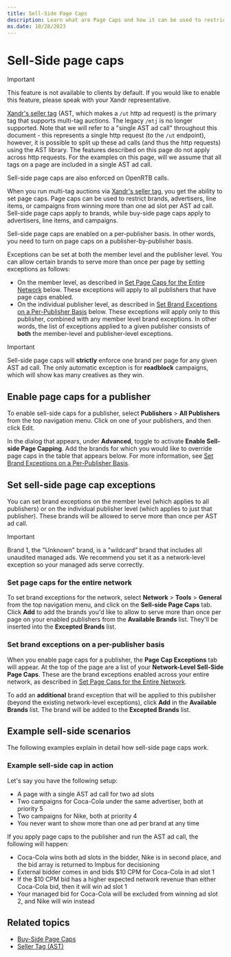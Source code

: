 ```yaml
---
title: Sell-Side Page Caps
description: Learn what are Page Caps and how it can be used to restrict brands, advertisers, line items, or campaigns from winning more than one ad slot per AST ad call. 
ms.date: 10/28/2023
---
```



# Sell-Side page caps

> [!IMPORTANT]
> This feature is not available to clients by default. If you would like to enable this feature, please speak with your Xandr representative.
>
> [Xandr's seller tag](../seller-tag/seller-tag.md) (AST, which makes a `/ut` http ad request) is the primary tag that supports multi-tag auctions. The legacy `/mtj` is no longer supported. Note that we will refer to a "single AST ad call" throughout this document - this represents a single http request (to the `/ut` endpoint), however, it is possible to split up these ad calls (and thus the http requests) using the AST library. The features described on this page do not apply across http requests. For the examples on this page, will we assume that all tags on a page are included in a single AST ad call.
>
> Sell-side page caps are also enforced on OpenRTB calls.

When you run multi-tag auctions via [Xandr's seller tag](../seller-tag/seller-tag.md), you get the ability to set page caps. Page caps can be used to
restrict brands, advertisers, line items, or campaigns from winning more
than one ad slot per AST ad call. Sell-side page caps apply to brands,
while buy-side page caps apply to advertisers, line items, and
campaigns.

Sell-side page caps are enabled on a per-publisher basis. In other
words, you need to turn on page caps on a publisher-by-publisher basis.

Exceptions can be set at both the member level and the publisher level.
You can allow certain brands to serve more than once per page by setting
exceptions as follows:

- On the member level, as described in [Set Page Caps for the Entire Network](#set-page-caps-for-the-entire-network) below. These
  exceptions will apply to all publishers that have page caps enabled.
- On the individual publisher level, as described in [Set Brand Exceptions on a Per-Publisher Basis](#set-brand-exceptions-on-a-per-publisher-basis) below. These exceptions will apply only to this publisher, combined with any
  member level brand exceptions. In other words, the list of exceptions
  applied to a given publisher consists of **both** the member-level and
  publisher-level exceptions.

> [!IMPORTANT]
> Sell-side page caps will **strictly** enforce one brand per page for any given AST ad call. The only automatic exception is for **roadblock** campaigns, which will show kas many creatives as they win.

## Enable page caps for a publisher

To enable sell-side caps for a publisher, select
**Publishers** \> **All Publishers** from
the top navigation menu. Click on one of your publishers, and then click
Edit.

In the dialog that appears, under
**Advanced**, toggle to activate
**Enable Sell-side Page Capping**. Add the
brands for which you would like to override page caps in the table that
appears below. For more information, see [Set Brand Exceptions on a Per-Publisher Basis](#set-brand-exceptions-on-a-per-publisher-basis).

## Set sell-side page cap exceptions

You can set brand exceptions on the member level (which applies to all
publishers) or on the individual publisher level (which applies to just
that publisher). These brands will be allowed to serve more than once
per AST ad call.

> [!IMPORTANT]
> Brand 1, the "Unknown" brand, is a "wildcard" brand that includes all unaudited managed ads. We recommend you set it as a network-level exception so your managed ads serve correctly.

### Set page caps for the entire network

To set brand exceptions for the network, select **Network** \> **Tools** \> **General** from the top
navigation menu, and click on the **Sell-side
Page Caps** tab. Click **Add** to add
the brands you'd like to allow to serve more than once per page on your
enabled publishers from the **Available
Brands** list. They'll be inserted into the
**Excepted Brands** list.

### Set brand exceptions on a per-publisher basis

When you enable page caps for a publisher, the
**Page Cap Exceptions** tab will appear.
At the top of the page are a list of your **Network-Level Sell-Side Page
Caps**. These are the brand exceptions enabled across your entire
network, as described in [Set Page Caps for the Entire Network](#set-page-caps-for-the-entire-network).

To add an **additional** brand exception that will be applied to this
publisher (beyond the existing network-level exceptions), click
**Add** in the
**Available Brands** list. The brand will
be added to the **Excepted Brands** list.

## Example sell-side scenarios

The following examples explain in detail how sell-side page caps work.

### Example sell-side cap in action

Let's say you have the following setup:

- A page with a single AST ad call for two ad slots
- Two campaigns for Coca-Cola under the same advertiser, both at
  priority 5
- Two campaigns for Nike, both at priority 4
- You never want to show more than one ad per brand at any time

If you apply page caps to the publisher and run the AST ad call, the
following will happen:

- Coca-Cola wins both ad slots in the bidder, Nike is in second place,
  and the bid array is returned to Impbus for decisioning
- External bidder comes in and bids $10 CPM for Coca-Cola in ad slot 1
- If the $10 CPM bid has a higher expected network revenue than either
  Coca-Cola bid, then it will win ad slot 1
- Your managed bid for Coca-Cola will be excluded from winning ad slot
  2, and Nike will win instead

## Related topics

- [Buy-Side Page Caps](buy-side-page-caps.md)
- [Seller Tag (AST)](../seller-tag/seller-tag.md)